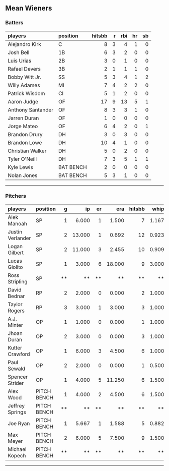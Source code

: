 ## Mean Wieners

### Batters

 
|players           |position  | hitsbb|  r| rbi| hr| sb| 
|:-----------------|:---------|------:|--:|---:|--:|--:| 
|Alejandro Kirk    |C         |      8|  3|   4|  1|  0| 
|Josh Bell         |1B        |      6|  3|   2|  0|  0| 
|Luis Urias        |2B        |      3|  0|   1|  0|  0| 
|Rafael Devers     |3B        |      2|  1|   1|  1|  0| 
|Bobby Witt Jr.    |SS        |      5|  3|   4|  1|  2| 
|Willy Adames      |MI        |      7|  4|   2|  2|  0| 
|Patrick Wisdom    |CI        |      5|  1|   2|  0|  0| 
|Aaron Judge       |OF        |     17|  9|  13|  5|  1| 
|Anthony Santander |OF        |      8|  3|   3|  1|  0| 
|Jarren Duran      |OF        |      1|  0|   0|  0|  0| 
|Jorge Mateo       |OF        |      6|  4|   2|  0|  1| 
|Brandon Drury     |DH        |      3|  0|   3|  0|  0| 
|Brandon Lowe      |DH        |     10|  4|   1|  0|  0| 
|Christian Walker  |DH        |      5|  0|   2|  0|  0| 
|Tyler O'Neill     |DH        |      7|  3|   5|  1|  1| 
|Kyle Lewis        |BAT BENCH |      2|  0|   0|  0|  0| 
|Nolan Jones       |BAT BENCH |      5|  3|   1|  0|  0| 


* * *

### Pitchers

 
|players          |position    |  g|     ip| er|    era| hitsbb|  whip| so|  w| sv| 
|:----------------|:-----------|--:|------:|--:|------:|------:|-----:|--:|--:|--:| 
|Alek Manoah      |SP          |  1|  6.000|  1|  1.500|      7| 1.167|  7|  1|  0| 
|Justin Verlander |SP          |  2| 13.000|  1|  0.692|     12| 0.923| 19|  2|  0| 
|Logan Gilbert    |SP          |  2| 11.000|  3|  2.455|     10| 0.909| 12|  0|  0| 
|Lucas Giolito    |SP          |  1|  3.000|  6| 18.000|      9| 3.000|  2|  0|  0| 
|Ross Stripling   |SP          | **|     **| **|     **|     **|    **| **| **| **| 
|David Bednar     |RP          |  2|  2.000|  0|  0.000|      2| 1.000|  3|  0|  1| 
|Taylor Rogers    |RP          |  3|  3.000|  1|  3.000|      3| 1.000|  3|  0|  3| 
|A.J. Minter      |OP          |  1|  1.000|  0|  0.000|      1| 1.000|  2|  0|  0| 
|Jhoan Duran      |OP          |  2|  3.000|  0|  0.000|      3| 1.000|  4|  0|  1| 
|Kutter Crawford  |OP          |  1|  6.000|  3|  4.500|      6| 1.000|  4|  0|  0| 
|Paul Sewald      |OP          |  2|  2.000|  0|  0.000|      1| 0.500|  2|  0|  0| 
|Spencer Strider  |OP          |  1|  4.000|  5| 11.250|      6| 1.500|  4|  0|  0| 
|Alex Wood        |PITCH BENCH |  1|  4.000|  2|  4.500|      6| 1.500|  6|  0|  0| 
|Jeffrey Springs  |PITCH BENCH | **|     **| **|     **|     **|    **| **| **| **| 
|Joe Ryan         |PITCH BENCH |  1|  5.667|  1|  1.588|      5| 0.882|  7|  1|  0| 
|Max Meyer        |PITCH BENCH |  2|  6.000|  5|  7.500|      9| 1.500|  6|  0|  0| 
|Michael Kopech   |PITCH BENCH | **|     **| **|     **|     **|    **| **| **| **| 


* * *


